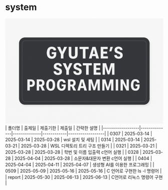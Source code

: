 # system
![GYUTAE'S SYSTEM PROGRAMMING](https://github.com/gyutae-git/system/blob/main/system_programming.png?raw=true)
| 폴더명           | 출제일     | 제출기한     | 제출일     | 간략한 설명       |
|------------------|--------------|--------------|------------|------------------|
| 0307          | 2025-03-14   | 2025-03-14   | 2025-03-28 |  wsl 설치 및 세팅  |
| 0314          | 2025-03-14   | 2025-03-21   | 2025-03-28 | WSL 디렉토리 트리 구조 만들기  |
| 0321          | 2025-03-21   | 2025-03-28   | 2025-03-28 |  학번 및 이름 입출력 c언어 실행 |
| 0328          | 2025-03-28   | 2025-04-04   | 2025-03-28 | 소문자&대문자 변환 c언어 실행  |
| 0404          | 2025-04-04   | 2025-04-11   | 2025-04-07 | 생성형 AI를 이용한 프로그래밍 |
| 0509          | 2025-05-09   | 2025-05-16   | 2025-05-16 | C 언어로 구현한 ls -l 명령어  |
| report        | 2025-05-30   | 2025-06-13   | 2025-06-13 | C언어로 리눅스 명령어 구현            |
